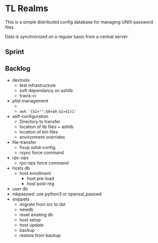 # TL Realms

This is a simple distributed config database for managing
UNIX password files.

Data is synchronized on a regular basis from a central server.

## Sprint



## Backlog

- devtools
  - test infrastructure
  - soft dependancy on ashlib
  - travis-ci
- plist management
  - <key><spc><value>
  - `awk '{$1="";$0=$0;$1=$1}1'`
- self-configuration
  - Directory to transfer
  - location of lib files + ashlib
  - location of bin files
  - environment overrides
- file-transfer
  - fixup sshd-config
  - rsync force command
- rpc-ops
  - rpc-ops force command
- hosts db
  - host enrollment
    - host pre-load
    - host post-reg
- user db
- mkpasswd: use python3 or openssl_passwd
- snippets
  - migrate from src to dst
  - newdb
  - reset existing db
  - host setup
  - host update
  - backup
  - restore from backup

